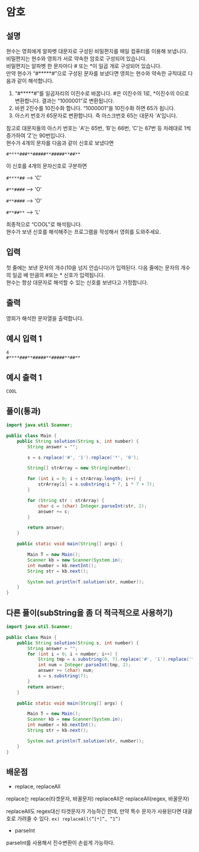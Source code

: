 # 암호

## 설명

현수는 영희에게 알파벳 대문자로 구성된 비밀편지를 매일 컴퓨터를 이용해 보냅니다.  
비밀편지는 현수와 영희가 서로 약속한 암호로 구성되어 있습니다.  
비밀편지는 알파벳 한 문자마다 # 또는 *이 일곱 개로 구성되어 있습니다.  
만약 현수가 “#*****#”으로 구성된 문자를 보냈다면 영희는 현수와 약속한 규칙대로 다음과 같이 해석합니다.  

1. “#*****#”를 일곱자리의 이진수로 바꿉니다. #은 이진수의 1로, *이진수의 0으로 변환합니다. 결과는 “1000001”로 변환됩니다.
2. 바뀐 2진수를 10진수화 합니다. “1000001”을 10진수화 하면 65가 됩니다.
3. 아스키 번호가 65문자로 변환합니다. 즉 아스크번호 65는 대문자 'A'입니다.

참고로 대문자들의 아스키 번호는 'A'는 65번, ‘B'는 66번, ’C'는 67번 등 차례대로 1씩 증가하여 ‘Z'는 90번입니다.  
현수가 4개의 문자를 다음과 같이 신호로 보냈다면

`#****###**#####**#####**##**`

이 신호를 4개의 문자신호로 구분하면  

`#****##` --> 'C'  

`#**####` --> 'O'  

`#**####` --> 'O'  

`#**##**` --> 'L'  

최종적으로 “COOL"로 해석됩니다.  
현수가 보낸 신호를 해석해주는 프로그램을 작성해서 영희를 도와주세요.

## 입력

첫 줄에는 보낸 문자의 개수(10을 넘지 안습니다)가 입력된다. 다음 줄에는 문자의 개수의 일곱 배 만큼의 #또는 * 신호가 입력됩니다.  
현수는 항상 대문자로 해석할 수 있는 신호를 보낸다고 가정합니다.

## 출력

영희가 해석한 문자열을 출력합니다.

## 예시 입력 1

```
4
#****###**#####**#####**##**

```

## 예시 출력 1

```
COOL
```

## 풀이(통과)

```java
import java.util.Scanner;

public class Main {
    public String solution(String s, int number) {
        String answer = "";

        s = s.replace('#', '1').replace('*', '0');

        String[] strArray = new String[number];

        for (int i = 0; i < strArray.length; i++) {
            strArray[i] = s.substring(i * 7, i * 7 + 7);
        }

        for (String str : strArray) {
            char c = (char) Integer.parseInt(str, 2);
            answer += c;
        }

        return answer;
    }

    public static void main(String[] args) {

        Main T = new Main();
        Scanner kb = new Scanner(System.in);
        int number = kb.nextInt();
        String str = kb.next();

        System.out.println(T.solution(str, number));
    }
}
```

## 다른 풀이(subString을 좀 더 적극적으로 사용하기)

```java
import java.util.Scanner;

public class Main {
    public String solution(String s, int number) {
        String answer = "";
        for (int i = 0; i < number; i++) {
            String tmp = s.substring(0, 7).replace('#', '1').replace('*', '0');
            int num = Integer.parseInt(tmp, 2);
            answer += (char) num;
            s = s.substring(7);
        }
        return answer;
    }

    public static void main(String[] args) {

        Main T = new Main();
        Scanner kb = new Scanner(System.in);
        int number = kb.nextInt();
        String str = kb.next();

        System.out.println(T.solution(str, number));
    }
}
```

## 배운점

- replace, replaceAll

replace는 replace(타겟문자, 바꿀문자)
replaceAll은 replaceAll(regex, 바꿀문자)

replaceAll도 regex대신 타겟문자가 가능하긴 한데, 만약 특수 문자가 사용된다면 대괄호로 가려줄 수 있다. `ex) replaceAll(”[*]”, “1”)`

- parseInt

parseInt를 사용해서 진수변환이 손쉽게 가능하다.